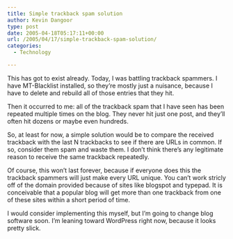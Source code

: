 ```yaml
---
title: Simple trackback spam solution
author: Kevin Dangoor
type: post
date: 2005-04-18T05:17:11+00:00
url: /2005/04/17/simple-trackback-spam-solution/
categories:
  - Technology

---
```

This has got to exist already. Today, I was battling trackback spammers. I have MT-Blacklist installed, so they&#8217;re mostly just a nuisance, because I have to delete and rebuild all of those entries that they hit. 

Then it occurred to me: all of the trackback spam that I have seen has been repeated multiple times on the blog. They never hit just one post, and they&#8217;ll often hit dozens or maybe even hundreds.

So, at least for now, a simple solution would be to compare the received trackback with the last N trackbacks to see if there are URLs in common. If so, consider them spam and waste them. I don&#8217;t think there&#8217;s any legitimate reason to receive the same trackback repeatedly.

Of course, this won&#8217;t last forever, because if everyone does this the trackback spammers will just make every URL unique. You can&#8217;t work stricly off of the domain provided because of sites like blogspot and typepad. It is conceivable that a popular blog will get more than one trackback from one of these sites within a short period of time.

I would consider implementing this myself, but I&#8217;m going to change blog software soon. I&#8217;m leaning toward WordPress right now, because it looks pretty slick.